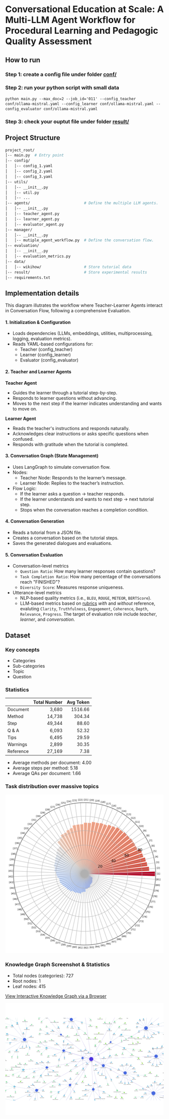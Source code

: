 # Conversational Education at Scale: A Multi-LLM Agent Workflow for Procedural Learning and Pedagogic Quality Assessment

## How to run
### Step 1: create a config file under folder [conf/](conf) 
### Step 2: run your python script with small data
```
python main.py --max_doc=2 --job_id='011' --config_teacher conf/ollama-mistral.yaml --config_learner conf/ollama-mistral.yaml --config_evaluator conf/ollama-mistral.yaml
```
### Step 3: check your ouptut file under folder [result/](result)


## Project Structure

```bash
project_root/
│-- main.py  # Entry point
│-- config/
│   │-- config_1.yaml
│   │-- config_2.yaml
│   │-- config_3.yaml
│-- utils/
│   │-- __init__.py
│   │-- util.py
│   │-- ...
│-- agents/                        # Define the multiple LLM agents.
│   │-- __init__.py
│   │-- teacher_agent.py
│   │-- learner_agent.py
│   │-- evaluator_agent.py
│-- manager/
│   │-- __init__.py
│   │-- mutiple_agent_workflow.py  # Define the conversation flow.
│-- evaluation/
│   │-- __init__.py
│   │-- evaluation_metrics.py
│-- data/
│   │-- wikihow/                   # Store tutorial data
│-- result/                        # Store experimental results
│-- requirements.txt
```


## Implementation details 

This diagram illutrates the workflow where Teacher-Learner Agents interact in Conversation Flow, following a comprehensive Evaluation. 

#### 1. Initialization & Configuration
- Loads dependencies (LLMs, embeddings, utilities, multiprocessing, logging, evaluation metrics).
- Reads YAML-based configurations for:
    - Teacher (config_teacher)
    - Learner (config_learner)
    - Evaluator (config_evaluator)

#### 2. Teacher and Learner Agents
**Teacher Agent**
- Guides the learner through a tutorial step-by-step.
- Responds to learner questions without advancing.
- Moves to the next step if the learner indicates understanding and wants to move on.

**Learner Agent**
- Reads the teacher's instructions and responds naturally.
- Acknowledges clear instructions or asks specific questions when confused.
- Responds with gratitude when the tutorial is completed.

#### 3. Conversation Graph (State Management)
- Uses LangGraph to simulate conversation flow.
- Nodes:
    - Teacher Node: Responds to the learner’s message.
    - Learner Node: Replies to the teacher’s instruction.
- Flow Logic:
    - If the learner asks a question → teacher responds.
    - If the learner understands and wants to next step → next tutorial step.
    - Stops when the conversation reaches a completion condition.

#### 4. Conversation Generation
- Reads a tutorial from a JSON file.
- Creates a conversation based on the tutorial steps.
- Saves the generated dialogues and evaluations.

#### 5. Conversation Evaluation
- Conversation-level metrics
    - `Question Ratio`: How many learner responses contain questions?
    - `Task Completion Ratio`: How many percentage of the conversations reach "FINISHED"?
    - `Diversity Score`: Measures response uniqueness.
- Utterance-level metrics
    - NLP-based quality metrics (i.e., `BLEU`, `ROUGE`, `METEOR`, `BERTScore`).
    - LLM-based metrics based on [rubrics](data/evaluation_rubrics.json) *with* and *without* reference, evaluting `Clarity`, `Truthfulness`, `Engagement`, `Coherence`, `Depth`, `Relevance`, `Progress`. The target of evaluation role include *teacher*, *learner*, and *conversation*. 

## Dataset

### Key concepts
- Categories
- Sub-categories
- Topic
- Question

### Statistics
|   | Total Number  | Avg Token  |
|:-|-:|-:|
| Document | 3,680  | 1516.66 |
| Method | 14,738  | 304.34 |
| Step | 49,344  | 88.60 |
| Q & A | 6,093  | 52.32 |
| Tips | 6,495  | 29.59 |
| Warnings | 2,899  | 30.35 |
| Reference | 27,169 | 7.38 |

- Average methods per document: 4.00
- Average steps per method: 5.18
- Average QAs per document: 1.66

### Task distribution over massive topics
![alt text](figure/tasks_per_topic.png)

### Knowledge Graph Screenshot & Statistics
- Total nodes (categories): 727
- Root nodes: 1
- Leaf nodes: 415

[View Interactive Knowledge Graph via a Browser](figure/interactive_knowledge_graph.html)

![Knowledge Graph Screenshot](figure/knowledge_graph_screenshot.png)

